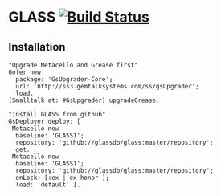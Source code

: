 # GLASS [![Build Status](https://travis-ci.org/glassdb/glass.png?branch=master)](https://travis-ci.org/glassdb/glass)

## Installation

```Smalltalk
"Upgrade Metacello and Grease first"
Gofer new
  package: 'GsUpgrader-Core';
  url: 'http://ss3.gemtalksystems.com/ss/gsUpgrader';
  load.
(Smalltalk at: #GsUpgrader) upgradeGrease.

"Install GLASS from github"
GsDeployer deploy: [
 Metacello new
  baseline: 'GLASS1';
  repository: 'github://glassdb/glass:master/repository';
  get.
 Metacello new
  baseline: 'GLASS1';
  repository: 'github://glassdb/glass:master/repository';
  onLock: [:ex | ex honor ];
  load: 'default' ].
```
